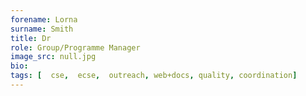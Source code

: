 ```yaml
---
forename: Lorna
surname: Smith
title: Dr
role: Group/Programme Manager
image_src: null.jpg
bio: 
tags: [  cse,  ecse,  outreach, web+docs, quality, coordination] 
---
```

